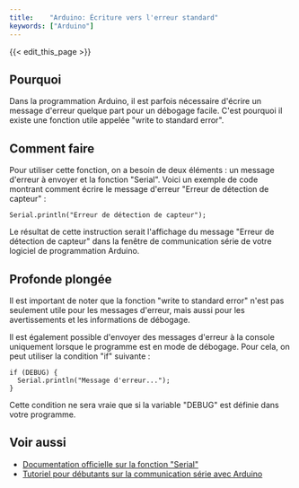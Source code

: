 ```yaml
---
title:    "Arduino: Écriture vers l'erreur standard"
keywords: ["Arduino"]
---
```


{{< edit_this_page >}}

## Pourquoi

Dans la programmation Arduino, il est parfois nécessaire d'écrire un message d'erreur quelque part pour un débogage facile. C'est pourquoi il existe une fonction utile appelée "write to standard error".

## Comment faire

Pour utiliser cette fonction, on a besoin de deux éléments : un message d'erreur à envoyer et la fonction "Serial". Voici un exemple de code montrant comment écrire le message d'erreur "Erreur de détection de capteur" :

```Arduino
Serial.println("Erreur de détection de capteur");
```

Le résultat de cette instruction serait l'affichage du message "Erreur de détection de capteur" dans la fenêtre de communication série de votre logiciel de programmation Arduino.

## Profonde plongée

Il est important de noter que la fonction "write to standard error" n'est pas seulement utile pour les messages d'erreur, mais aussi pour les avertissements et les informations de débogage.

Il est également possible d'envoyer des messages d'erreur à la console uniquement lorsque le programme est en mode de débogage. Pour cela, on peut utiliser la condition "if" suivante :

```Arduino
if (DEBUG) {
  Serial.println("Message d'erreur...");
}
```

Cette condition ne sera vraie que si la variable "DEBUG" est définie dans votre programme.

## Voir aussi

- [Documentation officielle sur la fonction "Serial"](https://www.arduino.cc/reference/en/language/functions/communication/serial/)
- [Tutoriel pour débutants sur la communication série avec Arduino](https://www.circuitbasics.com/arduino-serial-communication-basics/)